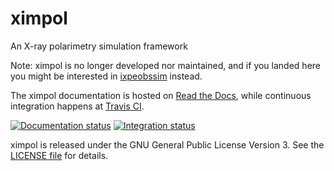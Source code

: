 # ximpol

An X-ray polarimetry simulation framework

Note: ximpol is no longer developed nor maintained, and if you landed here you might be interested in [ixpeobssim](https://github.com/lucabaldini/ixpeobssim) instead.

The ximpol documentation is hosted on [Read the Docs](http://ximpol.readthedocs.org/en/latest/), while continuous integration happens at [Travis CI](https://travis-ci.org/lucabaldini/ximpol).

[![Documentation status](https://readthedocs.org/projects/ximpol/badge/?version=latest)](https://readthedocs.org/projects/ximpol/?badge=latest)
[![Integration status](https://api.travis-ci.org/lucabaldini/ximpol.svg)](https://travis-ci.org/lucabaldini/ximpol)

ximpol is released under the GNU General Public License Version 3. See the
[LICENSE file](https://github.com/lucabaldini/ximpol/blob/master/LICENSE)
for details.
